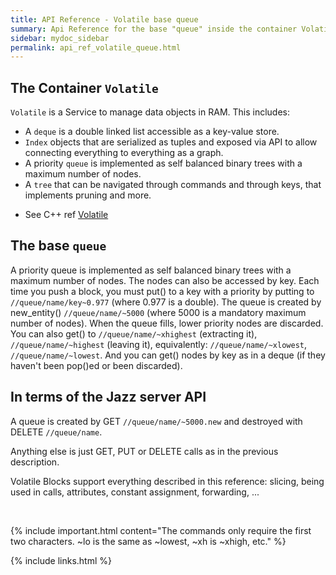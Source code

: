 ```yaml
---
title: API Reference - Volatile base queue
summary: Api Reference for the base "queue" inside the container Volatile
sidebar: mydoc_sidebar
permalink: api_ref_volatile_queue.html
---
```


## The Container `Volatile`

`Volatile` is a Service to manage data objects in RAM. This includes:

 - A `deque` is a double linked list accessible as a key-value store.
 - `Index` objects that are serialized as tuples and exposed via API to allow connecting everything to everything as a graph.
 - A priority `queue` is implemented as self balanced binary trees with a maximum number of nodes.
 - A `tree` that can be navigated through commands and through keys, that implements pruning and more.

* See C++ ref [Volatile](/develop_jazz02/classjazz__elements_1_1Volatile.html)

## The base `queue`

A priority queue is implemented as self balanced binary trees with a maximum number of nodes. The nodes can also be accessed by key.
Each time you push a block, you must put() to a key with a priority by putting to `//queue/name/key~0.977` (where 0.977 is a double).
The queue is created by new_entity() `//queue/name/~5000` (where 5000 is a mandatory maximum number of nodes). When the queue fills, lower
priority nodes are discarded. You can also get() to `//queue/name/~xhighest` (extracting it), `//queue/name/~highest` (leaving it),
equivalently: `//queue/name/~xlowest`, `//queue/name/~lowest`. And you can get() nodes by key as in a deque (if they haven't been pop()ed
or been discarded).

## In terms of the Jazz server API

A queue is created by GET `//queue/name/~5000.new` and destroyed with DELETE `//queue/name`.

Anything else is just GET, PUT or DELETE calls as in the previous description.

Volatile Blocks support everything described in this reference: slicing, being used in calls, attributes, constant assignment,
forwarding, ...

<br/>

{% include important.html content="The commands only require the first two characters. ~lo is the same as ~lowest, ~xh is ~xhigh, etc." %}

{% include links.html %}
